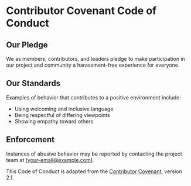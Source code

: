 # Contributor Covenant Code of Conduct

## Our Pledge
We as members, contributors, and leaders pledge to make participation in our project and community a harassment-free experience for everyone.

## Our Standards
Examples of behavior that contributes to a positive environment include:
- Using welcoming and inclusive language
- Being respectful of differing viewpoints
- Showing empathy toward others

## Enforcement
Instances of abusive behavior may be reported by contacting the project team at [your-email@example.com].

This Code of Conduct is adapted from the [Contributor Covenant](https://www.contributor-covenant.org), version 2.1.

